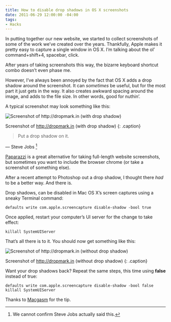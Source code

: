 ```yaml
---
title: How to disable drop shadows in OS X screenshots
date: 2011-06-29 12:00:00 -04:00
tags:
- Hacks
---
```


In putting together our new website, we started to collect screenshots of some of the work we’ve created over the years. Thankfully, Apple makes it pretty easy to capture a single window in OS X. I’m talking about the ol’ command+shift+4, spacebar, click.

After years of taking screenshots this way, the bizarre keyboard shortcut combo doesn’t even phase me.

However, I’ve always been annoyed by the fact that OS X adds a drop shadow around the screenshot. It can _sometimes_ be useful, but for the most part it just gets in the way. It also creates awkward spacing around the image, and adds to the file size. In other words, good for nuthin’.

A typical screenshot may look something like this:

![Screenshot of http://dropmark.in (with drop shadow)](/uploads/drop.png "Screenshot of http://dropmark.in (with drop shadow)") 

Screenshot of http://dropmark.in (with drop shadow)
{: .caption}



> Put a drop shadow on it.

— Steve Jobs [^1]

[^1]: We cannot confirm Steve Jobs actually said this.

[Paparazzi](http://derailer.org/paparazzi/) is a great alternative for taking full-length website screenshots, but sometimes you want to include the browser chrome (or take a screenshot of something else).

After a recent attempt to Photoshop out a drop shadow, I thought there _had_ to be a better way. And there is.

Drop shadows, can be disabled in Mac OS X’s screen captures using a sneaky Terminal command:

```
defaults write com.apple.screencapture disable-shadow -bool true
```

Once applied, restart your computer’s UI server for the change to take effect:

```
killall SystemUIServer
```

That’s all there is to it. You should now get something like this:

![Screenshot of http://dropmark.in (without drop shadow)](/uploads/no-drop.png "Screenshot of http://dropmark.in (without drop shadow)")

Screenshot of http://dropmark.in (without drop shadow)
{: .caption}

Want your drop shadows back? Repeat the same steps, this time using **false** instead of true:

```
defaults write com.apple.screencapture disable-shadow -bool false
killall SystemUIServer
```

Thanks to [Macgasm](http://www.macgasm.net/2011/05/23/disable-dropshadow-mac-os-window-screenshots/) for the tip.


